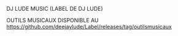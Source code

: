 DJ LUDE MUSIC (LABEL DE DJ LUDE)

OUTILS MUSICAUX DISPONIBLE AU https://github.com/deejaylude/Label/releases/tag/outilsmusicaux
